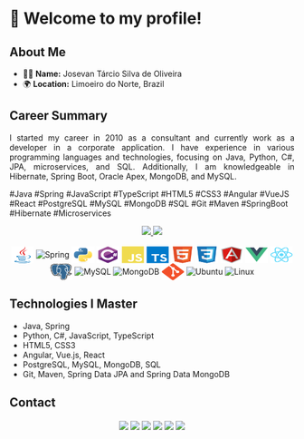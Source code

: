 # 👋 Welcome to my profile!

## About Me

- 👨‍💻 **Name:** Josevan Tárcio Silva de Oliveira
- 🌍 **Location:** Limoeiro do Norte, Brazil

## Career Summary

<p align="justify">
I started my career in 2010 as a consultant and currently work as a developer in a corporate application. I have experience in various programming languages and technologies, focusing on Java, Python, C#, JPA, microservices, and SQL. Additionally, I am knowledgeable in Hibernate, Spring Boot, Oracle Apex, MongoDB, and MySQL.
</p>

#Java #Spring #JavaScript #TypeScript #HTML5 #CSS3 #Angular #VueJS #React #PostgreSQL #MySQL #MongoDB #SQL #Git #Maven #SpringBoot #Hibernate #Microservices

<div align="center">
  <a href="https://github.com/josivantarcio">
    <img height="180em" src="https://github-readme-stats.vercel.app/api?username=josivantarcio&show_icons=true&theme=tokyonight&include_all_commits=true&count_private=true"/>
    <img height="180em" src="https://github-readme-stats.vercel.app/api/top-langs/?username=josivantarcio&layout=compact&langs_count=6&theme=tokyonight"/>
  </a>
</div>

<div align="center"><br>
  <img align="center" alt="Java" height="30" width="40" src="https://raw.githubusercontent.com/devicons/devicon/master/icons/java/java-original.svg">
  <img align="center" alt="Spring" height="30" width="40" src="https://img.icons8.com/color/48/000000/spring-logo.png">
  <img align="center" alt="Python" height="30" width="40" src="https://raw.githubusercontent.com/devicons/devicon/master/icons/python/python-original.svg">
  <img align="center" alt="C#" height="30" width="40" src="https://raw.githubusercontent.com/devicons/devicon/master/icons/csharp/csharp-original.svg">
  <img align="center" alt="JavaScript" height="30" width="40" src="https://raw.githubusercontent.com/devicons/devicon/master/icons/javascript/javascript-plain.svg">
  <img align="center" alt="TypeScript" height="30" width="40" src="https://raw.githubusercontent.com/devicons/devicon/master/icons/typescript/typescript-original.svg">
  <img align="center" alt="HTML5" height="30" width="40" src="https://raw.githubusercontent.com/devicons/devicon/master/icons/html5/html5-original.svg">
  <img align="center" alt="CSS3" height="30" width="40" src="https://raw.githubusercontent.com/devicons/devicon/master/icons/css3/css3-original.svg">
  <img align="center" alt="Angular" height="30" width="40" src="https://raw.githubusercontent.com/devicons/devicon/master/icons/angularjs/angularjs-original.svg">
  <img align="center" alt="Vue.js" height="30" width="40" src="https://raw.githubusercontent.com/devicons/devicon/master/icons/vuejs/vuejs-original.svg">
  <img align="center" alt="React" height="30" width="40" src="https://raw.githubusercontent.com/devicons/devicon/master/icons/react/react-original.svg">
  <img align="center" alt="PostgreSQL" height="30" width="40" src="https://raw.githubusercontent.com/devicons/devicon/master/icons/postgresql/postgresql-original.svg">
  <img align="center" alt="MySQL" height="30" width="40" src="https://img.icons8.com/color/48/000000/mysql-logo.png">
  <img align="center" alt="MongoDB" height="30" width="40" src="https://img.icons8.com/color/48/000000/mongodb.png">
  <img align="center" alt="Git" height="30" width="40" src="https://raw.githubusercontent.com/devicons/devicon/master/icons/git/git-original.svg">
  <img align="center" alt="Ubuntu" height="30" src="https://img.icons8.com/color/48/000000/ubuntu.png">
  <img align="center" alt="Linux" height="30" src="https://img.icons8.com/color/48/000000/linux.png">
</div>

## Technologies I Master

- Java, Spring
- Python, C#, JavaScript, TypeScript
- HTML5, CSS3
- Angular, Vue.js, React
- PostgreSQL, MySQL, MongoDB, SQL
- Git, Maven, Spring Data JPA and Spring Data MongoDB

## Contact

<div align="center" style="margin-top: 20px;">
  <a href="https://www.linkedin.com/in/josevanoliveirati" target="_blank" title="LinkedIn"><img src="https://img.shields.io/badge/-LinkedIn-%230077B5?style=for-the-badge&logo=linkedin&logoColor=white"></a>
  <a href="https://www.instagram.com/josivantarcio/" target="_blank" title="Instagram"><img src="https://img.shields.io/badge/-Instagram-%23E4405F?style=for-the-badge&logo=instagram&logoColor=white"></a>
  <a href="https://t.me/josivantarcio" target="_blank" title="Telegram"><img src="https://img.shields.io/badge/-Telegram-%232CA5E0?style=for-the-badge&logo=telegram&logoColor=white"></a>
  <a href="mailto:josivantarcio@msn.com" target="_blank" title="Hotmail"><img src="https://img.shields.io/badge/-Hotmail-%23EA4335?style=for-the-badge&logo=hotmail&logoColor=white"></a>
  <a href="https://x.com/josivantarcio" target="_blank" title="X"><img src="https://img.shields.io/badge/-X-9cf?style=for-the-badge&logo=x&logoColor=white"></a>
  <a href="https://discord.com/users/735372665744916481" target="_blank" title="Discord"><img src="https://img.shields.io/badge/Discord-7289DA?style=for-the-badge&logo=discord&logoColor=white"></a>
</div>
